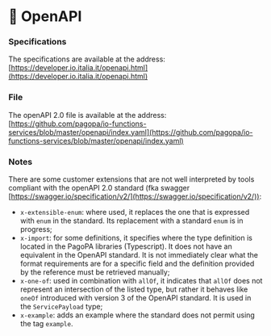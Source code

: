 # 📐 OpenAPI

### **Specifications**

The specifications are available at the address: [https://developer.io.italia.it/openapi.html](https://developer.io.italia.it/openapi.html)

### **File**

The openAPI 2.0 file is available at the address: [https://github.com/pagopa/io-functions-services/blob/master/openapi/index.yaml](https://github.com/pagopa/io-functions-services/blob/master/openapi/index.yaml)

### Notes

There are some customer extensions that are not well interpreted by tools compliant with the openAPI 2.0 standard (fka swagger [https://swagger.io/specification/v2/](https://swagger.io/specification/v2/)):

* `x-extensible-enum`: where used, it replaces the one that is expressed with `enum` in the standard. Its replacement with a standard `enum` is in progress;
* `x-import`: for some definitions, it specifies where the type definition is located in the PagoPA libraries (Typescript). It does not have an equivalent in the OpenAPI standard. It is not immediately clear what the format requirements are for a specific field and the definition provided by the reference must be retrieved manually;
* `x-one-of`: used in combination with `allOf`, it indicates that `allOf` does not represent an intersection of the listed type, but rather it behaves like `oneOf` introduced with version 3 of the OpenAPI standard. It is used in the `ServicePayload` type;
* `x-example`: adds an example where the standard does not permit using the tag `example`.